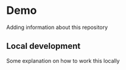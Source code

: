 # Demo 

Adding information about this repository

## Local development 

Some explanation on how to work this locally